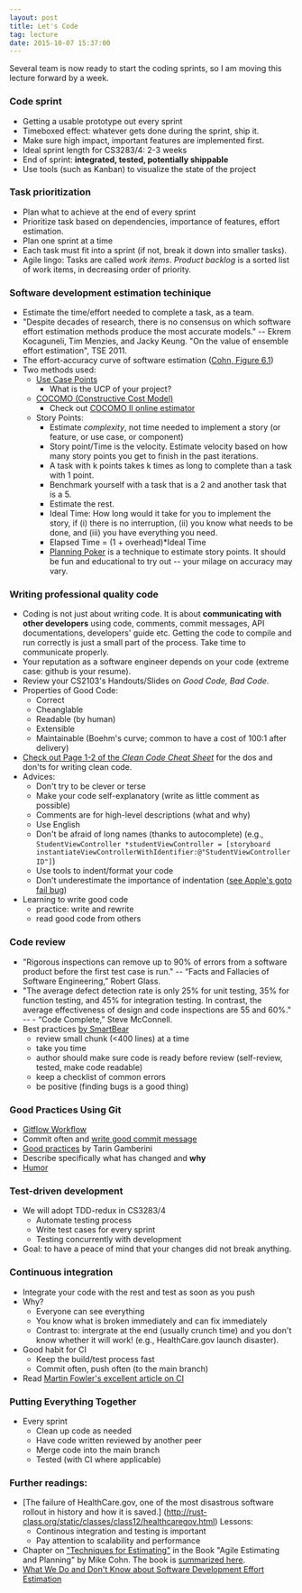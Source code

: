 ```yaml
---
layout: post
title: Let's Code
tag: lecture
date: 2015-10-07 15:37:00 
---
```


Several team is now ready to start the coding sprints, so I am moving this lecture forward by a week.

### Code sprint

* Getting a usable prototype out every sprint
* Timeboxed effect: whatever gets done during the sprint, ship it.
* Make sure high impact, important features are implemented first.
* Ideal sprint length for CS3283/4: 2-3 weeks
* End of sprint: **integrated, tested, potentially shippable**
* Use tools (such as Kanban) to visualize the state of the project

### Task prioritization

* Plan what to achieve at the end of every sprint
* Prioritize task based on dependencies, importance of features, effort estimation.
* Plan one sprint at a time
* Each task must fit into a sprint (if not, break it down into smaller tasks).
* Agile lingo: Tasks are called _work items_.  _Product backlog_ is a sorted list of work items, in decreasing order of priority.

### Software development estimation techinique
 * Estimate the time/effort needed to complete a task, as a team.
* "Despite decades of research, there is no consensus on which software effort estimation methods produce the most accurate models." -- Ekrem Kocaguneli, Tim Menzies, and Jacky Keung. "On the value of ensemble effort estimation", TSE 2011.
* The effort-accuracy curve of software estimation ([Cohn, Figure 6.1](http://www.mountaingoatsoftware.com/system/asset/file/15/aep_sample.pdf)) 
* Two methods used: 
    * [Use Case Points](http://en.wikipedia.org/wiki/Use_Case_Points)
	    * What is the UCP of your project?  
	* [COCOMO (Constructive Cost Model)](https://en.wikipedia.org/wiki/COCOMO)
		* Check out [COCOMO II online estimator](http://csse.usc.edu/tools/COCOMOII.php)
    * Story Points:
		* Estimate *complexity*, not time needed to implement a story (or feature, or use case, or component)
		* Story point/Time is the velocity.  Estimate velocity based on how many story points you get to finish in the past iterations.
		* A task with k points takes k times as long to complete than a task with 1 point.  
		* Benchmark yourself with a task that is a 2 and another task that is a 5.
		* Estimate the rest.  
		* Ideal Time: How long would it take for you to implement the story, if (i) there is no interruption, (ii) you know what needs to be done, and (iii) you have everything you need.
		* Elapsed Time = (1 + overhead)*Ideal Time
		* [Planning Poker](https://www.mountaingoatsoftware.com/agile/planning-poker) is a technique to estimate story points.  It should be fun and educational to try out -- your milage on accuracy may vary.

### Writing professional quality code
* Coding is not just about writing code.  It is about **communicating with other developers** using code, comments, commit messages, API documentations, developers' guide etc.  Getting the code to compile and run correctly is just a small part of the process.  Take time to communicate properly.
* Your reputation as a software engineer depends on your code (extreme case: github is your resume).
* Review your CS2103's Handouts/Slides on _Good Code, Bad Code_.
* Properties of Good Code:
    * Correct
	* Cheanglable 
	* Readable (by human)
	* Extensible
	* Maintainable (Boehm's curve; common to have a cost of 100:1 after delivery)
* [Check out Page 1-2 of the _Clean Code Cheat Sheet_](http://www.planetgeek.ch/2013/06/05/clean-code-cheat-sheet/) for the dos and don'ts for writing clean code.
* Advices:
	* Don't try to be clever or terse 
	* Make your code self-explanatory (write as little comment as possible)
	* Comments are for high-level descriptions (what and why)
	* Use English
	* Don't be afraid of long names (thanks to autocomplete) (e.g., ``StudentViewController *studentViewController = [storyboard instantiateViewControllerWithIdentifier:@"StudentViewControllerID"]``)
	* Use tools to indent/format your code
	* Don't underestimate the importance of indentation ([see Apple's goto fail bug](http://www.wired.com/2014/02/gotofail/))
* Learning to write good code
	* practice: write and rewrite
	* read good code from others
													    
### Code review
* "Rigorous inspections can remove up to 90% of errors from a software product before the first test case is run." -- “Facts and Fallacies of Software Engineering,” Robert Glass.
* "The average defect detection rate is only 25% for unit testing, 35% for function testing, and 45% for integration testing. In contrast, the average effectiveness of design and code inspections are 55 and 60%." -- - “Code Complete,” Steve McConnell.
* Best practices [by SmartBear](http://smartbear.com/SmartBear/media/pdfs/WP-CC-11-Best-Practices-of-Peer-Code-Review.pdf)
    * review small chunk (<400 lines) at a time
	* take you time
	* author should make sure code is ready before review (self-review, tested, make code readable)
	* keep a checklist of common errors
	* be positive (finding bugs is a good thing)
	
### Good Practices Using Git
* [Gitflow Workflow](http://nvie.com/posts/a-successful-git-branching-model/)
* Commit often and [write good commit message](https://github.com/erlang/otp/wiki/Writing-good-commit-messages)
* [Good practices](http://www.slideshare.net/TarinGamberini/commit-messages-goodpractices) by Tarin Gamberini
* Describe specifically what has changed and **why**
* [Humor](http://i.imgur.com/3POtveC.jpg) 

### Test-driven development
* We will adopt TDD-redux in CS3283/4
    * Automate testing process
	* Write test cases for every sprint
	* Testing concurrently with development
* Goal: to have a peace of mind that your changes did not break anything.

### Continuous integration
* Integrate your code with the rest and test as soon as you push
* Why?
    * Everyone can see everything
	* You know what is broken immediately and can fix immediately
	* Contrast to: intergrate at the end (usually crunch time) and you don't know whether it will work!  (e.g., HealthCare.gov launch disaster).
* Good habit for CI
    * Keep the build/test process fast
    * Commit often, push often (to the main branch)
* Read [Martin Fowler's excellent article on CI](http://www.martinfowler.com/articles/continuousIntegration.html)

### Putting Everything Together
* Every sprint
    * Clean up code as needed
	* Have code written reviewed by another peer
	* Merge code into the main branch
	* Tested (with CI where applicable)

### Further readings: 
* [The failure of HealthCare.gov, one of the most disastrous software rollout in history and how it is saved.] (http://rust-class.org/static/classes/class12/healthcaregov.html)  Lessons: 
   * Continous integration and testing is important
   * Pay attention to scalability and performance
* Chapter on ["Techniques for Estimating"](http://www.mountaingoatsoftware.com/system/asset/file/15/aep_sample.pdf) in the Book "Agile Estimating and Planning" by Mike Cohn.  The book is [summarized here](http://www.mountaingoatsoftware.com/uploads/presentations/Agile-Estimating-Planning-Agile-Development-Practices-2008.pdf).
* [What We Do and Don't Know about Software Development Effort Estimation](http://www.infoq.com/articles/software-development-effort-estimation)
